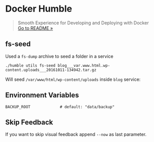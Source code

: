 # Docker Humble
> Smooth Experience for Developing and Deploying with Docker  
> [Go to README &raquo;](../../README.md)



## fs-seed

Used a `fs-dump` archive to seed a folder in a service

```
./humble utils fs-seed blog___var.www.html.wp-content.uploads___20161011-134942.tar.gz
```

Will seed `/var/www/html/wp-content/uploads` inside `blog` service:

## Environment Variables

```
BACKUP_ROOT             # default: "data/backup"
```

## Skip Feedback

If you want to skip visual feedback append `--now` as last parameter.

